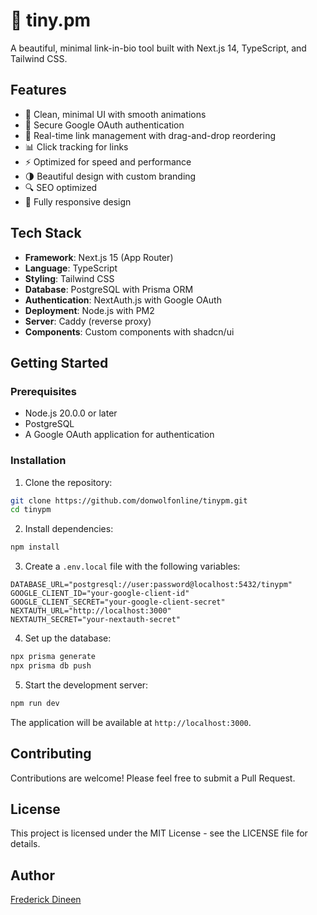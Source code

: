 # 🦢 tiny.pm

A beautiful, minimal link-in-bio tool built with Next.js 14, TypeScript, and Tailwind CSS.

## Features

- 🎨 Clean, minimal UI with smooth animations
- 🔐 Secure Google OAuth authentication
- 🔄 Real-time link management with drag-and-drop reordering
- 📊 Click tracking for links
- ⚡️ Optimized for speed and performance
- 🌗 Beautiful design with custom branding
- 🔍 SEO optimized
- 📱 Fully responsive design

## Tech Stack

- **Framework**: Next.js 15 (App Router)
- **Language**: TypeScript
- **Styling**: Tailwind CSS
- **Database**: PostgreSQL with Prisma ORM
- **Authentication**: NextAuth.js with Google OAuth
- **Deployment**: Node.js with PM2
- **Server**: Caddy (reverse proxy)
- **Components**: Custom components with shadcn/ui

## Getting Started

### Prerequisites

- Node.js 20.0.0 or later
- PostgreSQL
- A Google OAuth application for authentication

### Installation

1. Clone the repository:
```bash
git clone https://github.com/donwolfonline/tinypm.git
cd tinypm
```

2. Install dependencies:
```bash
npm install
```

3. Create a `.env.local` file with the following variables:
```env
DATABASE_URL="postgresql://user:password@localhost:5432/tinypm"
GOOGLE_CLIENT_ID="your-google-client-id"
GOOGLE_CLIENT_SECRET="your-google-client-secret"
NEXTAUTH_URL="http://localhost:3000"
NEXTAUTH_SECRET="your-nextauth-secret"
```

4. Set up the database:
```bash
npx prisma generate
npx prisma db push
```

5. Start the development server:
```bash
npm run dev
```

The application will be available at `http://localhost:3000`.

## Contributing

Contributions are welcome! Please feel free to submit a Pull Request.

## License

This project is licensed under the MIT License - see the LICENSE file for details.

## Author

[Frederick Dineen](https://github.com/donwolfonline)
